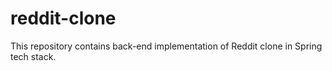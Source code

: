 # reddit-clone
This repository contains back-end implementation of Reddit clone in Spring tech stack.
